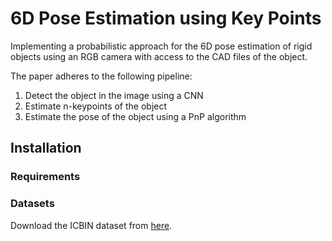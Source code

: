 # 6D Pose Estimation using Key Points

Implementing a probabilistic approach for the 6D pose estimation of rigid objects using an RGB camera with access to the CAD files of the object.

The paper adheres to the following pipeline:

1. Detect the object in the image using a CNN
2. Estimate n-keypoints of the object 
3. Estimate the pose of the object using a PnP algorithm

## Installation

### Requirements

### Datasets

Download the ICBIN dataset from [here](https://bop.felk.cvut.cz/datasets/).


